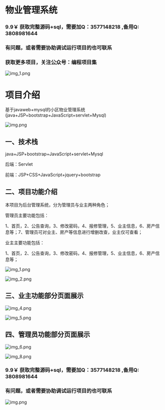 # 物业管理系统


### 9.9￥ 获取完整源码+sql，需要加Q：3577148218 ,备用Q: 3808981644
### 有问题，或者需要协助调试运行项目的也可联系
### 获取更多项目，关注公众号：编程项目集

![img_1.png](img_1.png)

# 项目介绍
基于javaweb+mysql的小区物业管理系统(java+JSP+bootstrap+JavaScript+servlet+Mysql)

![img.png](imgs/img.png)

## 一、技术栈
java+JSP+bootstrap+JavaScript+servlet+Mysql

后端：Servlet

前端：JSP+CSS+JavaScript+jquery+bootstrap
## 二、项目功能介绍
本项目为后台管理系统，分为管理员与业主两种角色；

管理员主要功能包括：

1、首页，2、公告查询，3、修改密码，4、报修管理，5、业主信息，6、房产信息等；7、管理员可对业主、房产等信息进行增删改查，业主仅可查看；

业主主要功能包括：

1、首页，2、公告查询，3、修改密码，4、报修管理，5、业主信息，6、房产信息等；

![img_1.png](imgs/img_1.png)

![img_2.png](imgs/img_2.png)

## 三、业主功能部分页面展示


![img_4.png](imgs/img_4.png)

![img_5.png](imgs/img_5.png)

## 四、管理员功能部分页面展示

![img_6.png](imgs/img_6.png)


![img_8.png](imgs/img_8.png)

### 9.9￥ 获取完整源码+sql，需要加Q：3577148218 ,备用Q: 3808981644
### 有问题，或者需要协助调试运行项目的也可联系

![img.png](img.png)

